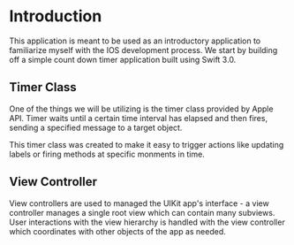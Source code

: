 # Introduction

This application is meant to be used as an introductory application to familiarize myself with the IOS development process. We start by building off a simple count down timer application built using Swift 3.0. 

## Timer Class 

One of the things we will be utilizing is the timer class provided by Apple API. Timer waits until a certain time interval has elapsed and then fires, sending a specified message to a target object. 

This timer class was created to make it easy to trigger actions like updating labels or firing methods at specific monments in time. 


## View Controller 

View controllers are used to managed the UIKit app's interface - a view controller manages a single root view which can contain many subviews. User interactions with the view hierarchy is handled with the view controller which coordinates with other objects of the app as needed. 
